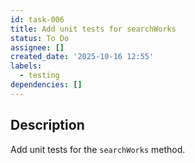 ```yaml
---
id: task-006
title: Add unit tests for searchWorks
status: To Do
assignee: []
created_date: '2025-10-16 12:55'
labels:
  - testing
dependencies: []
---
```


## Description

<!-- SECTION:DESCRIPTION:BEGIN -->
Add unit tests for the `searchWorks` method.
<!-- SECTION:DESCRIPTION:END -->
